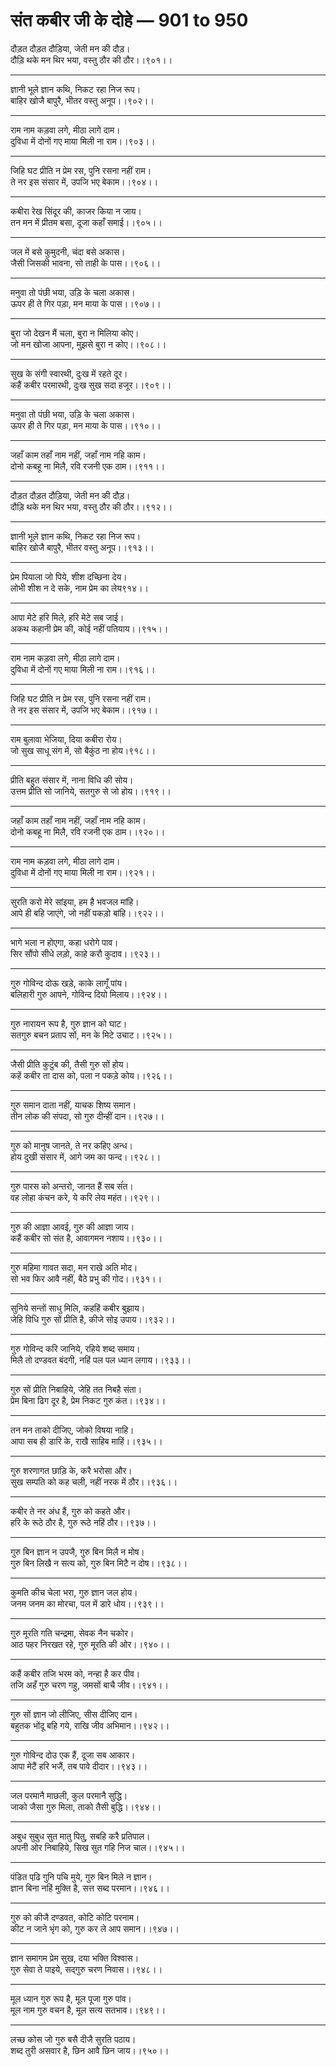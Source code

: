 # संत कबीर जी के दोहे — 901 to 950

दौड़त दौड़त दौड़िया, जेती मन की दौड़।\
दौड़ि थके मन थिर भया, वस्तु ठौर की ठौर।।९०१।।

---

ज्ञानी भूले ज्ञान कथि, निकट रहा निज रूप।\
बाहिर खोजै बापुरै, भीतर वस्तु अनूप।।९०२।।

---

राम नाम कड़वा लगे, मीठा लागे दाम।\
दुविधा में दोनों गए माया मिली ना राम।।९०३।।

---

जिहि घट प्रीति न प्रेम रस, पुनि रसना नहीं राम।\
ते नर इस संसार में, उपजि भए बेकाम।।९०४।।

---

कबीरा रेख सिंदूर की, काजर किया न जाय।\
तन मन में प्रीतम बसा, दूजा कहाँ समाई।।९०५।।

---

जल में बसे कुमुदनी, चंदा बसे अकास।\
जैसी जिसकी भावना, सो ताही के पास।।९०६।।

---

मनुवा तो पंछी भया, उड़ि के चला अकास।\
ऊपर ही ते गिर पड़ा, मन माया के पास।।९०७।।

---

बुरा जो देखन मैं चला, बुरा न मिलिया कोए।\
जो मन खोजा आपना, मुझसे बुरा न कोए।।९०८।।

---

सुख के संगी स्वारथी, दुःख में रहते दूर।\
कहैं कबीर परमारथी, दुःख सुख सदा हजूर।।९०९।।

---

मनुवा तो पंछी भया, उड़ि के चला अकास।\
ऊपर ही ते गिर पड़ा, मन माया के पास।।९१०।।

---

जहाँ काम तहाँ नाम नहीं, जहाँ नाम नहि काम।\
दोनो कबहू ना मिलै, रवि रजनी एक ठाम।।९११।।

---

दौड़त दौड़त दौड़िया, जेती मन की दौड़।\
दौड़ि थके मन थिर भया, वस्तु ठौर की ठौर।।९१२।।

---

ज्ञानी भूले ज्ञान कथि, निकट रहा निज रूप।\
बाहिर खोजै बापुरै, भीतर वस्तु अनूप।।९१३।।

---

प्रेम पियाला जो पिये, शीश दच्छिना देय।\
लोभी शीश न दे सके, नाम प्रेम का लेय९१४।।

---

आपा मेटे हरि मिले, हरि मेटे सब जाई।\
अकथ कहानी प्रेम की, कोई नहीं पतियाय।।९१५।।

---

राम नाम कड़वा लगे, मीठा लागे दाम।\
दुविधा में दोनों गए माया मिली ना राम।।९१६।।

---

जिहि घट प्रीति न प्रेम रस, पुनि रसना नहीं राम।\
ते नर इस संसार में, उपजि भए बेकाम।।९१७।।

---

राम बुलावा भेजिया, दिया कबीरा रोय।\
जो सुख साधू संग में, सो बैकुंठ ना होय।९१८।।

---

प्रीति बहुत संसार में, नाना विधि की सोय।\
उत्तम प्रीति सो जानिये, सतगुरु से जो होय।।९१९।।

---

जहाँ काम तहाँ नाम नहीं, जहाँ नाम नहि काम।\
दोनो कबहू ना मिलै, रवि रजनी एक ठाम।।९२०।।

---

राम नाम कड़वा लगे, मीठा लागे दाम।\
दुविधा में दोनों गए माया मिली ना राम।।९२१।।

---

सुरति करो मेरे सांइया, हम है भवजल मांहि।\
आपे ही बहि जाएंगे, जो नहीं पकड़ो बांहि।।९२२।।

---

भागे भला न होएगा, कहा धरोगे पाव।\
सिर सौंपो सीधे लड़ो, काहे करौ कुदाव।।९२३।।

---

गुरु गोविन्‍द दोऊ खड़े, काके लागूँ पांय।\
बलिहारी गुरु आपने, गोविन्‍द दियो मिलाय।।९२४।।

---

गुरु नारायन रूप है, गुरु ज्ञान को घाट।\
सतगुरु बचन प्रताप सों, मन के मिटे उचाट।।९२५।।

---

जैसी प्रीति कुटुंब की, तैसी गुरु सों होय।\
कहें कबीर ता दास को, पला न पकड़े कोय।।९२६।।

---

गुरु समान दाता नहीं, याचक शिष्‍य समान।\
तीन लोक की संपदा, सो गुरु दीन्‍हीं दान।।९२७।।

---

गुरु को मानुष जानते, ते नर कहिए अन्‍ध।\
होय दुखी संसार में, आगे जम का फन्‍द।।९२८।।

---

गुरु पारस को अन्‍तरो, जानत हैं सब संंत।\
वह लोहा कंचन करे, ये करि लेय महंत।।९२९।।

---

गुरु की आज्ञा आवई, गुरु की आज्ञा जाय।\
कहैं कबीर सो संत है, आवागमन नशाय।।९३०।।

---

गुरु महिमा गावत सदा, मन राखे अति मोद।\
सो भव फिर आवै नहीं, बैठे प्रभु की गोद।।९३१।।

---

सुनिये सन्‍तों साधु मिलि, कहहिं कबीर बुझाय।\
जेहि विधि गुरु सों प्रीति है, कीजे सोइ उपाय।।९३२।।

---

गुरु गोविन्‍द करि जानिये, रहिये शब्‍द समाय।\
मिलै तो दण्‍डवत बंदगी, नहिं पल पल ध्‍यान लगाय।।९३३।।

---

गुरु सों प्रीति निबाहिये, जेहि तत निबहै संता।\
प्रेम बिना ढिग दूर है, प्रेम निकट गुरु कंत।।९३४।।

---

तन मन ताको दीजिए, जोको विषया नाहि।\
आपा सब ही डारि के, राखै साहिब माहिं।।९३५।।

---

गुरु शरणागत छाड़‍ि के, करै भरोसा और।\
सुख सम्‍पति को कह चली, नहीं नरक में ठौर।।९३६।।

---

कबीर ते नर अंध हैं, गुरु को कहते और।\
हरि के रूठे ठौर है, गुरु रूठे नहिं ठौर।।९३७।।

---

गुरु बिन ज्ञान न उपजै, गुरु बिन मिलै न मोष।\
गुरु बिन लिखै न सत्‍य को, गुरु बिन मिटै न दोष।।९३८।।

---

कुमति कीच चेला भरा, गुरु ज्ञान जल होय।\
जनम जनम का मोरचा, पल में डारे धोय।।९३९।।

---

गुरु मूरति गति चन्‍द्रमा, सेवक नैन चकोर।\
आठ पहर निरखत रहे, गुरु मूरति की ओर।।९४०।।

---

कहैं क‍बीर तजि भरम को, नन्‍हा है कर पीव।\
तजि अहँ गुरु चरण गहु, जमसों बाचै जीव।।९४१।।

---

गुरु सों ज्ञान जो लीजिए, सीस दीजिए दान।\
बहुतक भोंदू बहि गये, राखि जीव अभिमान।।९४२।।

---

गुरु गोविन्‍द दोउ एक हैं, दूजा सब आकार।\
आपा मेटैं हरि भजैं, तब पावे दीदार।।९४३।।

---

जल परमानै माछली, कुल परमानै सुद्धि।\
जाको जैसा गुरु मिला, ताको तैसी बुद्धि।।९४४।।

---

अबुध सुबुध सुत मातु पितु, सबहि करै प्रतिपाल।\
अपनी ओर निबाहिये, सिख सुत गहि निज चाल।।९४५।।

---

पंडित पढि़ गुनि पचि मुये, गुरु बिन मिले न ज्ञान।\
ज्ञान बिना नहिं मुक्ति है, सत्त सब्‍द परमान।।९४६।।

---

गुरु को कीजै दण्‍डवत, कोटि कोटि परनाम।\
कीट न जाने भृंग को, गुरु कर ले आप समान।।९४७।।

---

ज्ञान समागम प्रेम सुख, दया भक्ति विश्‍वास।\
गुरु सेवा ते पाइये, सद्गुरु चरण निवास।।९४८।।

---

मूल ध्‍यान गुरु रूप है, मूल पूजा गुरु पांव।\
मूल नाम गुरु वचन है, मूल सत्‍य सतभाव।।९४९।।

---

लच्‍छ कोस जो गुरु बसै दीजै सुरति पठाय।\
शब्‍द तुरी असवार है, छिन आवै छिन जाय।।९५०।।
